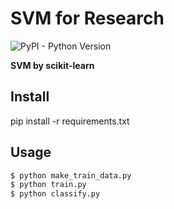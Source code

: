 # SVM for Research

![PyPI - Python Version](https://img.shields.io/badge/python-3.6-blue.svg)

**SVM by scikit-learn**


## Install
pip install -r requirements.txt


## Usage
```bash
$ python make_train_data.py
$ python train.py
$ python classify.py
```
